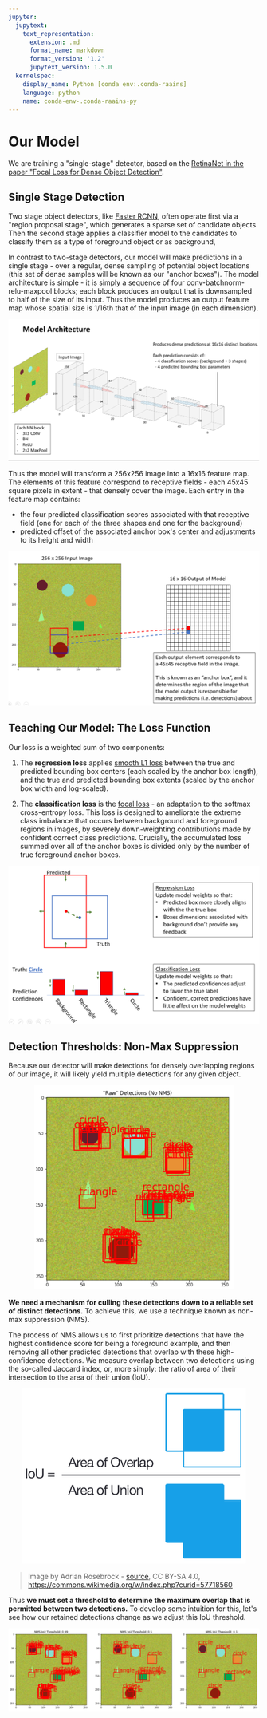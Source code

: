 ```yaml
---
jupyter:
  jupytext:
    text_representation:
      extension: .md
      format_name: markdown
      format_version: '1.2'
      jupytext_version: 1.5.0
  kernelspec:
    display_name: Python [conda env:.conda-raains]
    language: python
    name: conda-env-.conda-raains-py
---
```


# Our Model

We are training a "single-stage" detector, based on the [RetinaNet in
the paper "Focal Loss for Dense Object Detection"](https://arxiv.org/abs/1708.02002).

## Single Stage Detection

Two stage object detectors, like [Faster RCNN](https://arxiv.org/abs/1506.01497), often operate first via a "region proposal stage", which generates a sparse set of candidate objects.
Then the second stage applies a classifier model to the candidates to classify them as a type of foreground object or as background, 

In contrast to two-stage detectors, our model will make predictions in a single stage - over a regular, dense sampling of potential object locations (this set of dense samples will be known as our "anchor boxes").
The model architecture is simple - it is simply a sequence of four conv-batchnorm-relu-maxpool blocks; each block produces an output that is downsampled to half of the size of its input.
Thus the model produces an output feature map whose spatial size is 1/16th that of the input image (in each dimension).



<div style="text-align: center">
<p>
<img src="./pics/object_detector_diagram.png" alt="The object detector model architecture">
</p>
</div>


Thus the model will transform a 256x256 image into a 16x16 feature map.
The elements of this feature correspond to receptive fields - each 45x45 square pixels in extent - that densely cover the image.
Each entry in the feature map contains:
 - the four predicted classification scores associated with that receptive field (one for each of the three shapes and one for the background)
 - predicted offset of the associated anchor box's center and adjustments to its height and width
 


<div style="text-align: center">
<p>
<img src="./pics/receptive_field_correspondence.png" alt="The object detector model architecture">
</p>
</div>


## Teaching Our Model: The Loss Function

Our loss is a weighted sum of two components:

1. The **regression loss** applies [smooth L1 loss](https://pytorch.org/docs/stable/generated/torch.nn.SmoothL1Loss.html) between the true and predicted bounding box centers (each scaled by the anchor box length), and the true and predicted bounding box extents (scaled by the anchor box width and log-scaled).

2. The **classification loss** is the [focal loss](https://arxiv.org/abs/1708.02002) - an adaptation to the softmax cross-entropy loss. This loss is designed to ameliorate the extreme class imbalance that occurs between background and foreground regions in images, by severely down-weighting contributions made by confident correct class predictions. Crucially, the accumulated loss summed over all of the anchor boxes is divided only by the number of true foreground anchor boxes. 


<div style="text-align: center">
<p>
<img src="./pics/loss_diagram.png" alt="Depicting the loss feedback mechanism">
</p>
</div>


## Detection Thresholds: Non-Max Suppression

Because our detector will make detections for densely overlapping regions of our image, it will likely yield multiple detections for any given object.



<div style="text-align: center">
<p>
<img src="./pics/no_nms.png" alt="'Raw detections are highly redundant" width=400>
</p>
</div>


**We need a mechanism for culling these detections down to a reliable set of distinct detections.**
To achieve this, we use a technique known as non-max suppression (NMS).

The process of NMS allows us to first prioritize detections that have the highest confidence score for being a foreground example, and then removing all other predicted detections that overlap with these high-confidence detections.
We measure overlap between two detections using the so-called Jaccard index, or, more simply: the ratio of area of their intersection to the area of their union (IoU).


<div style="text-align: center">
<p>
<img src="./pics/IoU.png" alt="Depicting the IoU quantity" width=450>
</p>
</div>

> Image by Adrian Rosebrock - [source](http://www.pyimagesearch.com/2016/11/07/intersection-over-union-iou-for-object-detection/), CC BY-SA 4.0, https://commons.wikimedia.org/w/index.php?curid=57718560


Thus **we must set a threshold to determine the maximum overlap that is permitted between two detections.**
To develop some intuition for this, let's see how our retained detections change as we adjust this IoU threshold.


<div style="text-align: center">
<p>
<img src="./pics/nms_examples.png" alt="Demonstrating the effect of NMS thresholding">
</p>
</div>
